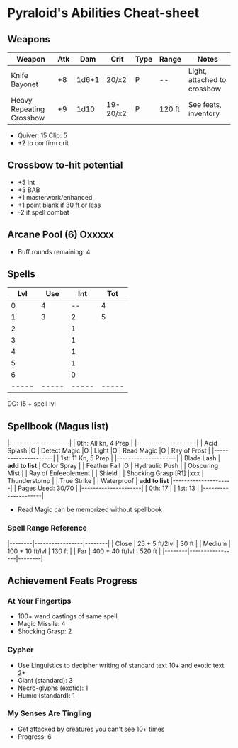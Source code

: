 # Pyraloid's Abilities Cheat-sheet
## Weapons
| Weapon                   | Atk | Dam   | Crit     | Type | Range  | Notes
|--------------------------|-----|-------|----------|------|--------|------------
| Knife Bayonet            | +8  | 1d6+1 |    20/x2 | P    | --     | Light, attached to crossbow
| Heavy Repeating Crossbow | +9  | 1d10  | 19-20/x2 | P    | 120 ft | See feats, inventory
- Quiver: 15 Clip: 5
- +2 to confirm crit

## Crossbow to-hit potential
- +5 Int
- +3 BAB
- +1 masterwork/enhanced
- +1 point blank if 30 ft or less
- -2 if spell combat

## Arcane Pool (6) Oxxxxx
- Buff rounds remaining: 4

## Spells
| Lvl | Use | Int | Tot |
|-----|-----|-----|-----|
|  0  |  4  | --  |  4  |
|  1  |  3  |  2  |  5  |
|  2  |     |  1  |     |
|  3  |     |  1  |     |
|  4  |     |  1  |     |
|  5  |     |  1  |     |
|  6  |     |  0  |     |
|-----|-----|-----|-----|
DC: 15 + spell lvl

## Spellbook (Magus list)
|---------------------|
| 0th: All kn, 4 Prep |
|---------------------|
| Acid Splash         |O
| Detect Magic        |O
| Light               |O
| Read Magic          |O
| Ray of Frost        |
|---------------------|
| 1st: 11 Kn, 5 Prep  |
|---------------------|
| Blade Lash          | **add to list**
| Color Spray         |
| Feather Fall        |O
| Hydraulic Push      |
| Obscuring Mist      |
| Ray of Enfeeblement |
| Shield              |
| Shocking Grasp [R1] |xxx
| Thunderstomp        |
| True Strike         |
| Waterproof          | **add to list**
|---------------------|
| Pages Used: 30/70   |
|---------------------|
| 0th: 17             |
| 1st: 13             |
|---------------------|
- Read Magic can be memorized without spellbook

### Spell Range Reference
|--------|-----------------|--------|
| Close  | 25 + 5 ft/2lvl  |  30 ft |
| Medium | 100 + 10 ft/lvl | 130 ft |
| Far    | 400 + 40 ft/lvl | 520 ft |
|--------|-----------------|--------|

## Achievement Feats Progress
### At Your Fingertips
- 100+ wand castings of same spell
- Magic Missile: 4
- Shocking Grasp: 2

### Cypher
- Use Linguistics to decipher writing of standard text 10+ and exotic text 2+
- Giant (standard): 3
- Necro-glyphs (exotic): 1
- Humic (standard): 1

### My Senses Are Tingling
- Get attacked by creatures you can't see 10+ times
- Progress: 6
